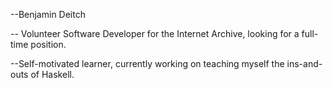 

<!---
benbdeitch/benbdeitch is a ✨ special ✨ repository because its `README.md` (this file) appears on your GitHub profile.
You can click the Preview link to take a look at your changes.
--->
--Benjamin Deitch

-- Volunteer Software Developer for the Internet Archive, looking for a full-time position. 

--Self-motivated learner, currently working on teaching myself the ins-and-outs of Haskell.
